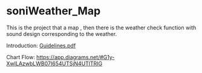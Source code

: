 # soniWeather_Map
This is the project that a map , then there is the weather check function with sound design corresponding to the weather.

Introduction: [Guidelines.pdf](https://github.com/SONG-KUN/soniWeather_Map/files/7771131/Guidelines.pdf)

Chart Flow: https://app.diagrams.net/#G1y-XwILAzwbLWB07I654UTSjN4UTlTRIG
